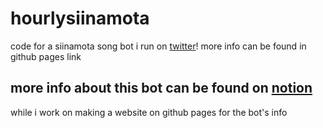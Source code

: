 # hourlysiinamota
code for a siinamota song bot i run on [twitter](https://twitter.com/hourlysiinamota)! more info can be found in github pages link

## more info about this bot can be found on [notion](https://sepiarecord.notion.site/sepiarecord/siinamota-song-bot-25c70630d2dc4200aac3f518afba34f6)
while i work on making a website on github pages for the bot's info
